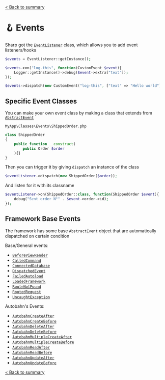 [< Back to summary](../README.md)

# 🪝 Events

Sharp got the [`EventListener`](../../src/Classes/Core/EventListener.php) class, which allows you to add event listeners/hooks

```php
$events = EventListener::getInstance();

$events->on("log-this", function(CustomEvent $event){
    Logger::getInstance()->debug($event->extra["text"]);
});

$events->dispatch(new CustomEvent("log-this", ["text" => "Hello world"]));
```

## Specific Event Classes

You can make your own event class by making a class that extends from [`AbstractEvent`](../../src/Classes/Core/AbstractEvent.php)

`MyApp\Classes\Events\ShippedOrder.php`
```php
class ShippedOrder
{
    public function __construct(
        public Order $order
    ){}
}
```

Then you can trigger it by giving `dispatch` an instance of the class

```php
$eventListener->dispatch(new ShippedOrder($order));
```

And listen for it with its classname

```php
$eventListener->on(ShippedOrder::class, function(ShippedOrder $event){
    debug("Sent order N°" . $event->order->id);
});
```

## Framework Base Events

The framework has some base `AbstractEvent` object that are automatically dispatched on certain condition

Base/General events:
- [`BeforeViewRender`](../../src/Classes/Events/BeforeViewRender.php)
- [`CalledCommand`](../../src/Classes/Events/CalledCommand.php)
- [`ConnectedDatabase`](../../src/Classes/Events/ConnectedDatabase.php)
- [`DispatchedEvent`](../../src/Classes/Events/DispatchedEvent.php)
- [`FailedAutoload`](../../src/Classes/Events/FailedAutoload.php)
- [`LoadedFramework`](../../src/Classes/Events/LoadedFramework.php)
- [`RouteNotFound`](../../src/Classes/Events/RouteNotFound.php)
- [`RoutedRequest`](../../src/Classes/Events/RoutedRequest.php)
- [`UncaughtException`](../../src/Classes/Events/UncaughtException.php)

Autobahn's Events:
- [`AutobahnCreateAfter`](../../src/Classes/Events/AutobahnEvents/AutobahnCreateAfter.php)
- [`AutobahnCreateBefore`](../../src/Classes/Events/AutobahnEvents/AutobahnCreateBefore.php)
- [`AutobahnDeleteAfter`](../../src/Classes/Events/AutobahnEvents/AutobahnDeleteAfter.php)
- [`AutobahnDeleteBefore`](../../src/Classes/Events/AutobahnEvents/AutobahnDeleteBefore.php)
- [`AutobahnMultipleCreateAfter`](../../src/Classes/Events/AutobahnEvents/AutobahnMultipleCreateAfter.php)
- [`AutobahnMultipleCreateBefore`](../../src/Classes/Events/AutobahnEvents/AutobahnMultipleCreateBefore.php)
- [`AutobahnReadAfter`](../../src/Classes/Events/AutobahnEvents/AutobahnReadAfter.php)
- [`AutobahnReadBefore`](../../src/Classes/Events/AutobahnEvents/AutobahnReadBefore.php)
- [`AutobahnUpdateAfter`](../../src/Classes/Events/AutobahnEvents/AutobahnUpdateAfter.php)
- [`AutobahnUpdateBefore`](../../src/Classes/Events/AutobahnEvents/AutobahnUpdateBefore.php)

[< Back to summary](../README.md)